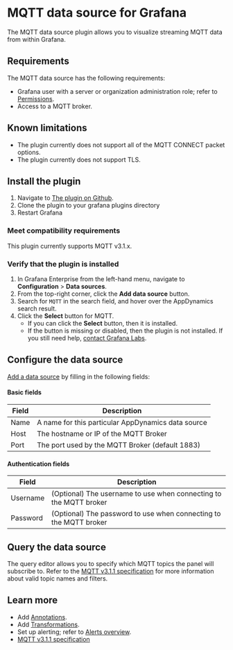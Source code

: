 # MQTT data source for Grafana

The MQTT data source plugin allows you to visualize streaming MQTT data from within Grafana.

## Requirements

The MQTT data source has the following requirements:

- Grafana user with a server or organization administration role; refer to [Permissions](https://grafana.com/docs/grafana/latest/permissions/).
- Access to a MQTT broker.

## Known limitations

- The plugin currently does not support all of the MQTT CONNECT packet options.
- The plugin currently does not support TLS.

## Install the plugin

1. Navigate to [The plugin on Github](https://github.com/MasslessParticle/ciac-datasource).
1. Clone the plugin to your grafana plugins directory
1. Restart Grafana

### Meet compatibility requirements

This plugin currently supports MQTT v3.1.x.

### Verify that the plugin is installed

1. In Grafana Enterprise from the left-hand menu, navigate to **Configuration** > **Data sources**.
2. From the top-right corner, click the **Add data source** button.
3. Search for `MQTT` in the search field, and hover over the AppDynamics search result.
4. Click the **Select** button for MQTT.
   - If you can click the **Select** button, then it is installed.
   - If the button is missing or disabled, then the plugin is not installed. If you still need help, [contact Grafana Labs](https://grafana.com/contact).

## Configure the data source

[Add a data source](https://grafana.com/docs/grafana/latest/datasources/add-a-data-source/) by filling in the following fields:

#### Basic fields

| Field | Description                                        |
| ----- | -------------------------------------------------- |
| Name  | A name for this particular AppDynamics data source |
| Host  | The hostname or IP of the MQTT Broker              |
| Port  | The port used by the MQTT Broker (default 1883)    |

#### Authentication fields

| Field    | Description                                                       |
| -------- | ----------------------------------------------------------------- |
| Username | (Optional) The username to use when connecting to the MQTT broker |
| Password | (Optional) The password to use when connecting to the MQTT broker |

## Query the data source

The query editor allows you to specify which MQTT topics the panel will subscribe to. Refer to the [MQTT v3.1.1 specification](http://docs.oasis-open.org/mqtt/mqtt/v3.1.1/os/mqtt-v3.1.1-os.html#_Toc398718106)
for more information about valid topic names and filters.

## Learn more

- Add [Annotations](https://grafana.com/docs/grafana/latest/dashboards/annotations/).
- Add [Transformations](https://grafana.com/docs/grafana/latest/panels/transformations/).
- Set up alerting; refer to [Alerts overview](https://grafana.com/docs/grafana/latest/alerting/).
- [MQTT v3.1.1 specification](http://docs.oasis-open.org/mqtt/mqtt/v3.1.1/mqtt-v3.1.1.html)

